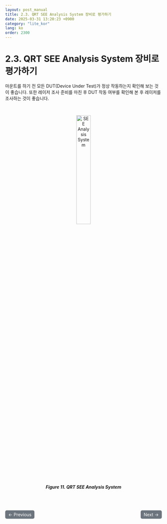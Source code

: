 ```yaml
---
layout: post_manual
title: 2.3.	QRT SEE Analysis System 장비로 평가하기
date: 2025-03-31 13:20:23 +0900
category: "lite_kor"
lang: ko
order: 2300
---
```


# 2.3. QRT SEE Analysis System 장비로 평가하기

마운트를 하기 전 모든 DUT(Device Under Test)가 정상 작동하는지 확인해 보는 것이 좋습니다. 또한 레이저 조사 준비를 마친 후 DUT 작동 여부를 확인해 본 후 레이저를 조사하는 것이 좋습니다.

<br/> <!-- 한줄 띄기 -->

<!-- 중앙 정렬 이미지 -->
<p align="center"> 
  <img src="/assets/Chapter-2/QRT SEE Analysis System.png" width="30%" alt="SEE Analysis System">
</p>

<!-- 이미지 설명 -->
<div align="center"> 
<h5>Figure 11. QRT SEE Analysis System</h5>
</div>



<!-- 이전/다음 페이지 버튼 -->
<br/>
<br/>
<div style="display: flex; justify-content: space-between; align-items: center; margin-top: 10;">
  <!-- 이전 페이지 버튼 -->
  <a href="/manuals/manuals_lite_kor/Chapter 2/Chapter 2-2-2/" class="btn btn-primary" style="display: inline-block; padding: 5px 10px; background-color: #6c757d; color: white; text-decoration: none; border-radius: 5px;">
    ← Previous
  </a>

  <!-- 다음 페이지 버튼 -->
  <a href="/manuals/manuals_lite_kor/Chapter 2/Chapter 2-3-1/" class="btn btn-primary" style="display: inline-block; padding: 5px 10px; background-color: #6c757d; color: white; text-decoration: none; border-radius: 5px;">
    Next →
  </a>
</div>